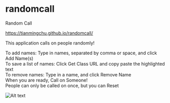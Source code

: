 # randomcall

Random Call

https://tianmingchu.github.io/randomcall/

This application calls on people randomly!

To add names: Type in names, separated by comma or space, and click Add Name(s)                    
To save a list of names: Click Get Class URL and copy paste the highlighted text                    
To remove names: Type in a name, and click Remove Name                                     
When you are ready, Call on Someone!                                               
People can only be called on once, but you can Reset

![Alt text](randomcallimage.png?raw=true)
